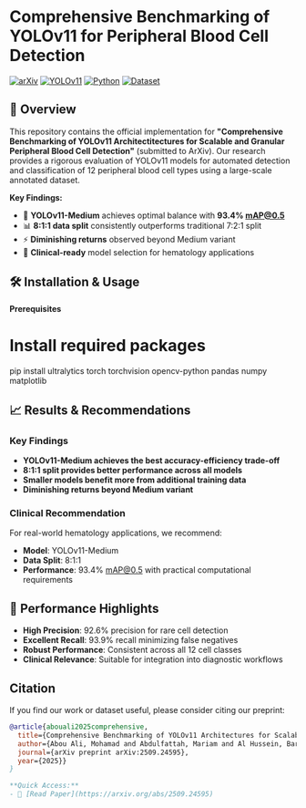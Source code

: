 # Comprehensive Benchmarking of YOLOv11 for Peripheral Blood Cell Detection

[![arXiv](https://img.shields.io/badge/arXiv-Preprint-b31b1b)](https://arxiv.org/abs/XXXX.XXXXX)
[![YOLOv11](https://img.shields.io/badge/YOLO-v11-red)](https://github.com/ultralytics/ultralytics)
[![Python](https://img.shields.io/badge/Python-3.8%2B-blue)](https://python.org)
[![Dataset](https://img.shields.io/badge/Dataset-16,891%20images-orange)](https://github.com/Mohamad-AbouAli/OI-PBC-Dataset)

## 📖 Overview

This repository contains the official implementation for **"Comprehensive Benchmarking of YOLOv11 Architectitectures for Scalable and Granular Peripheral Blood Cell Detection"** (submitted to ArXiv). Our research provides a rigorous evaluation of YOLOv11 models for automated detection and classification of 12 peripheral blood cell types using a large-scale annotated dataset.

**Key Findings:**
- 🎯 **YOLOv11-Medium** achieves optimal balance with **93.4% mAP@0.5**
- 📊 **8:1:1 data split** consistently outperforms traditional 7:2:1 split
- ⚡ **Diminishing returns** observed beyond Medium variant
- 🏥 **Clinical-ready** model selection for hematology applications



## 🛠️ Installation & Usage
**Prerequisites**

# Install required packages
pip install ultralytics torch torchvision opencv-python pandas numpy matplotlib



## 📈 Results & Recommendations

### Key Findings
- **YOLOv11-Medium achieves the best accuracy-efficiency trade-off**
- **8:1:1 split provides better performance across all models**
- **Smaller models benefit more from additional training data**
- **Diminishing returns beyond Medium variant**

### Clinical Recommendation
For real-world hematology applications, we recommend:

- **Model**: YOLOv11-Medium
- **Data Split**: 8:1:1
- **Performance**: 93.4% mAP@0.5 with practical computational requirements

## 🎯 Performance Highlights

- **High Precision**: 92.6% precision for rare cell detection
- **Excellent Recall**: 93.9% recall minimizing false negatives
- **Robust Performance**: Consistent across all 12 cell classes
- **Clinical Relevance**: Suitable for integration into diagnostic workflows

## Citation

If you find our work or dataset useful, please consider citing our preprint:

```bibtex
@article{abouali2025comprehensive,
  title={Comprehensive Benchmarking of YOLOv11 Architectures for Scalable and Granular Peripheral Blood Cell Detection},
  author={Abou Ali, Mohamad and Abdulfattah, Mariam and Al Hussein, Baraah and Dornaika, Fadi and Cherry, Ali and Hajj-Hassan, Mohamad and Hamawy, Lara},
  journal={arXiv preprint arXiv:2509.24595},
  year={2025}}
}

**Quick Access:**
- 🔗 [Read Paper](https://arxiv.org/abs/2509.24595)
